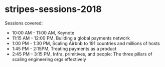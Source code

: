 # stripes-sessions-2018

Sessions covered:

- 10:00 AM - 11:00 AM, Keynote
- 11:15 AM - 12:00 PM, Building a global payments network
- 1:00 PM - 1:30 PM, Scaling Airbnb to 191 countries and millions of hosts
- 1:45 PM - 2:15PM, Treating payments as a product
- 2:45 PM - 3:15 PM, Infra, primitives, and people: The three pillars of scaling engineering orgs effectively



